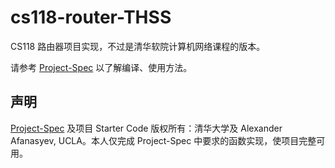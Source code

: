 # cs118-router-THSS

CS118 路由器项目实现，不过是清华软院计算机网络课程的版本。

请参考 [Project-Spec](Project-Spec.pdf) 以了解编译、使用方法。

## 声明

[Project-Spec](Project-Spec.pdf) 及项目 Starter Code 版权所有：清华大学及 Alexander Afanasyev, UCLA。本人仅完成 Project-Spec 中要求的函数实现，使项目完整可用。